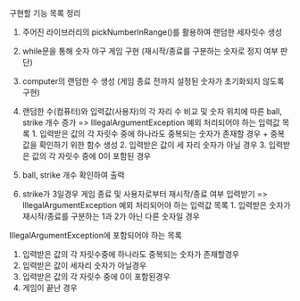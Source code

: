 구현할 기능 목록 정리

1. 주어진 라이브러리의 pickNumberInRange()를 활용하여 랜덤한 세자릿수 생성

2. while문을 통해 숫자 야구 게임 구현 (재시작/종료를 구분하는 숫자로 정지 여부 판단)

3. computer의 랜덤한 수 생성 (게임 종료 전까지 설정된 숫자가 초기화되지 않도록 구현)

4. 랜덤한 수(컴퓨터)와 입력값(사용자)의 각 자리 수 비교 및 숫자 위치에 따른 ball, strike 개수 증가
    => IllegalArgumentException 예외 처리되어야 하는 입력값 목록
                1. 입력받은 값의 각 자릿수 중에 하나라도 중복되는 숫자가 존재할 경우
                        + 중복 값을 확인하기 위한 함수 생성
                2. 입력받은 값이 세 자리 숫자가 아닐 경우
                3. 입력받은 값의 각 자릿수 중에 0이 포함된 경우
5. ball, strike 개수  확인하여 출력

6. strike가 3일경우 게임 종료 및 사용자로부터 재시작/종료 여부 입력받기
    => IllegalArgumentException 예외 처리되어야 하는 입력값 목록
        1. 입력받은 숫자가 재시작/종료를 구분하는 1과 2가 아닌 다른 숫자일 경우
       







IllegalArgumentException에 포함되어야 하는 목록

1. 입력받은 값의 각 자릿수중에 하나라도 중복되는 숫자가 존재할경우
2. 입력받은 값이 세자리 숫자가 아닐경우
3. 입력받은 값의 각 자릿수 중에 0이 포함된경우
4. 게임이 끝난 경우 